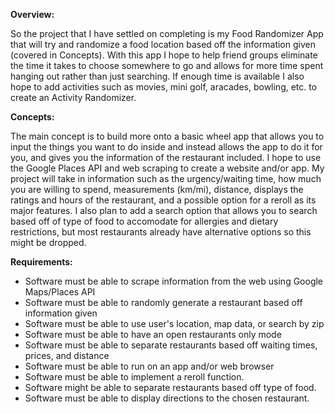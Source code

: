 **Overview:**

So the project that I have settled on completing is my Food Randomizer App that will try and randomize a food location based off the information given (covered in Concepts). With this app I hope to help friend groups eliminate the time it takes to choose somewhere to go and allows for more time spent hanging out rather than just searching. If enough time is available I also hope to add activities such as movies, mini golf, aracades, bowling, etc. to create an Activity Randomizer.

**Concepts:**

The main concept is to build more onto a basic wheel app that allows you to input the things you want to do inside and instead allows the app to do it for you, and gives you the information of the restaurant included. I hope to use the Google Places API and web scraping to create a website and/or app. My project will take in information such as the urgency/waiting time, how much you are willing to spend, measurements (km/mi), distance, displays the ratings and hours of the restaurant, and a possible option for a reroll as its major features. I also plan to add a search option that allows you to search based off of type of food to accomodate for allergies and dietary restrictions, but most restaurants already have alternative options so this might be dropped.

**Requirements:**

- Software must be able to scrape information from the web using Google Maps/Places API
- Software must be able to randomly generate a restaurant based off information given
- Software must be able to use user's location, map data, or search by zip
- Software must be able to have an open restaurants only mode
- Software must be able to separate restaurants based off waiting times, prices, and distance
- Software must be able to run on an app and/or web browser
- Software must be able to implement a reroll function.
- Software might be able to separate restaurants based off type of food.
- Software must be able to display directions to the chosen restaurant.
